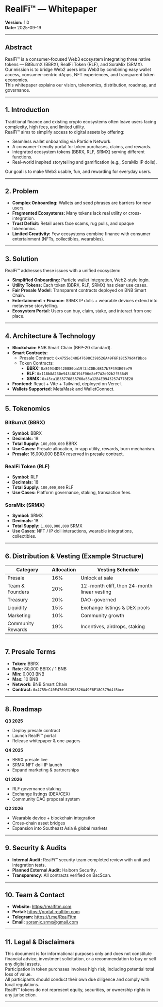 # RealFi™ — Whitepaper  

**Version:** 1.0  
**Date:** 2025-09-19  

---

## Abstract  
RealFi™ is a consumer-focused Web3 ecosystem integrating three native tokens — BitBurnX (BBRX), RealFi Token (RLF), and SoraMix (SRMX).  
Our mission is to bridge Web2 users into Web3 by combining easy wallet access, consumer-centric dApps, NFT experiences, and transparent token economics.  
This whitepaper explains our vision, tokenomics, distribution, roadmap, and governance.  

---

## 1. Introduction  
Traditional finance and existing crypto ecosystems often leave users facing complexity, high fees, and limited utility.  
RealFi™ aims to simplify access to digital assets by offering:  
- Seamless wallet onboarding via Particle Network.  
- A consumer-friendly portal for token purchases, claims, and rewards.  
- Integrated ecosystem tokens (BBRX, RLF, SRMX) serving different functions.  
- Real-world inspired storytelling and gamification (e.g., SoraMix IP dolls).  

Our goal is to make Web3 usable, fun, and rewarding for everyday users.  

---

## 2. Problem  
- **Complex Onboarding:** Wallets and seed phrases are barriers for new users.  
- **Fragmented Ecosystems:** Many tokens lack real utility or cross-integration.  
- **Trust Deficit:** Retail users face scams, rug pulls, and opaque tokenomics.  
- **Limited Creativity:** Few ecosystems combine finance with consumer entertainment (NFTs, collectibles, wearables).  

---

## 3. Solution  
RealFi™ addresses these issues with a unified ecosystem:  
- **Simplified Onboarding:** Particle wallet integration, Web2-style login.  
- **Utility Tokens:** Each token (BBRX, RLF, SRMX) has clear use cases.  
- **Fair Presale Model:** Transparent contracts deployed on BNB Smart Chain.  
- **Entertainment + Finance:** SRMX IP dolls + wearable devices extend into metaverse storytelling.  
- **Ecosystem Portal:** Users can buy, claim, stake, and interact from one place.  

---

## 4. Architecture & Technology  
- **Blockchain:** BNB Smart Chain (BEP-20 standard).  
- **Smart Contracts:**  
  - Presale Contract: `0x4755eC40E47698C398526A49F6F18C579d4fBbce`  
  - Token Contracts:  
    - **BBRX:** `0x84934D9420080ba19f3aCDBc6B17b7F493E07e79`  
    - **RLF:** `0x118b8A230e94348C194F06e8eF7A2e92b2f53649`  
    - **SRMX:** `0x45ca1B35776855760a55a12B4E9943257477BE20`  
- **Frontend:** React + Vite + Tailwind, deployed on Vercel.  
- **Wallets Supported:** MetaMask and WalletConnect.  

---

## 5. Tokenomics  

### BitBurnX (BBRX)  
- **Symbol:** BBRX  
- **Decimals:** 18  
- **Total Supply:** `100,000,000` BBRX  
- **Use Cases:** Presale allocation, in-app utility, rewards, burn mechanism.  
- **Presale:** 16,000,000 BBRX reserved in presale contract.  

### RealFi Token (RLF)  
- **Symbol:** RLF  
- **Decimals:** 18  
- **Total Supply:** `100,000,000` RLF  
- **Use Cases:** Platform governance, staking, transaction fees.  

### SoraMix (SRMX)  
- **Symbol:** SRMX  
- **Decimals:** 18  
- **Total Supply:** `1,000,000,000` SRMX  
- **Use Cases:** NFT / IP doll interactions, wearable integrations, collectibles.  

---

## 6. Distribution & Vesting (Example Structure)  

| Category        | Allocation | Vesting Schedule |
|-----------------|------------|------------------|
| Presale         | 16%        | Unlock at sale   |
| Team & Founders | 20%        | 12-month cliff, then 24-month linear vesting |
| Treasury        | 20%        | DAO-governed     |
| Liquidity       | 15%        | Exchange listings & DEX pools |
| Marketing       | 10%        | Community growth |
| Community Rewards | 19%      | Incentives, airdrops, staking |

---

## 7. Presale Terms  
- **Token:** BBRX  
- **Rate:** 80,000 BBRX / 1 BNB  
- **Min:** 0.003 BNB  
- **Max:** 10 BNB  
- **Network:** BNB Smart Chain  
- **Contract:** `0x4755eC40E47698C398526A49F6F18C579d4fBbce`  

---

## 8. Roadmap  

**Q3 2025**  
- Deploy presale contract  
- Launch RealFi™ portal  
- Release whitepaper & one-pagers  

**Q4 2025**  
- BBRX presale live  
- SRMX NFT doll IP launch  
- Expand marketing & partnerships  

**Q1 2026**  
- RLF governance staking  
- Exchange listings (DEX/CEX)  
- Community DAO proposal system  

**Q2 2026**  
- Wearable device + blockchain integration  
- Cross-chain asset bridges  
- Expansion into Southeast Asia & global markets  

---

## 9. Security & Audits  
- **Internal Audit:** RealFi™ security team completed review with unit and integration tests.  
- **Planned External Audit:** Halborn Security.  
- **Transparency:** All contracts verified on BscScan.  

---

## 10. Team & Contact  
- **Website:** https://realfitm.com  
- **Portal:** https://portal.realfitm.com  
- **Telegram:** https://t.me/RealFitm  
- **Email:** soramix.srmx@gmail.com  

---

## 11. Legal & Disclaimers  
This document is for informational purposes only and does not constitute financial advice, investment solicitation, or a recommendation to buy or sell any digital assets.  
Participation in token purchases involves high risk, including potential total loss of value.  
All participants should conduct their own due diligence and comply with local regulations.  
RealFi™ tokens do not represent equity, securities, or ownership rights in any jurisdiction.  

---
